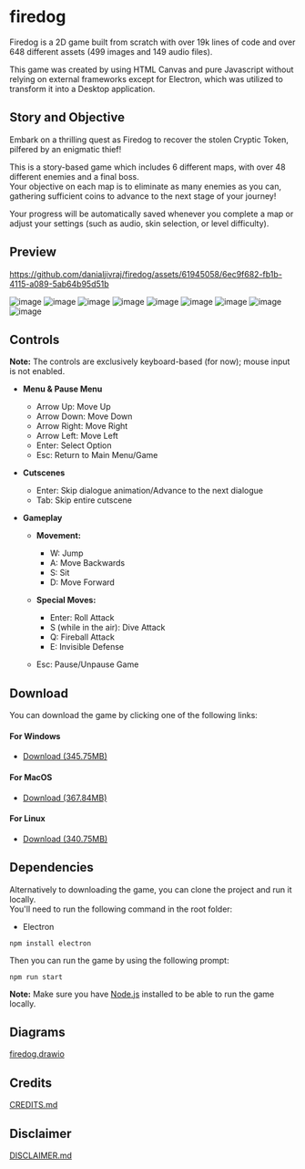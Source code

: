 # firedog
Firedog is a 2D game built from scratch with over 19k lines of code and over 648 different assets (499 images and 149 audio files).

This game was created by using HTML Canvas and pure Javascript without relying on external frameworks except for 
Electron, which was utilized to transform it into a Desktop application.

## Story and Objective
Embark on a thrilling quest as Firedog to recover the stolen Cryptic Token, pilfered by an enigmatic thief! <br>

This is a story-based game which includes 6 different maps, with over 48 different enemies and a final boss. <br>
Your objective on each map is to eliminate as many enemies as you can, gathering sufficient coins to advance to the next stage of your journey! <br>

Your progress will be automatically saved whenever you complete a map or adjust your settings (such as audio, skin selection, or level difficulty).

## Preview
https://github.com/danialjivraj/firedog/assets/61945058/6ec9f682-fb1b-4115-a089-5ab64b95d51b

![image](https://github.com/danialjivraj/firedog/assets/61945058/3a9fd076-0c3e-4dc3-b699-9d59ee71acb9)
![image](https://github.com/danialjivraj/firedog/assets/61945058/032708dd-ee4e-48c7-9a2b-51d0c062c1ba)
![image](https://github.com/danialjivraj/firedog/assets/61945058/2d0cae00-a689-4e58-b604-df01262f2085)
![image](https://github.com/danialjivraj/firedog/assets/61945058/0f8eb21d-563c-4e04-bb8d-5cef27ab6297)
![image](https://github.com/danialjivraj/firedog/assets/61945058/925274be-308e-4fc5-9b33-ccbf4739a8eb)
![image](https://github.com/danialjivraj/firedog/assets/61945058/aefff024-23e0-4969-875e-8c7e42034594)
![image](https://github.com/danialjivraj/firedog/assets/61945058/5e46380a-6c30-4a6b-9327-0ff2ff71c94d)
![image](https://github.com/danialjivraj/firedog/assets/61945058/6d6492f1-76d5-4b92-b3d7-c8d5c7b9b7b1)
![image](https://github.com/danialjivraj/firedog/assets/61945058/765c9994-a8da-4ba5-8db4-338b634e583f)

## Controls

**Note:** The controls are exclusively keyboard-based (for now); mouse input is not enabled.

- **Menu & Pause Menu**
  - Arrow Up: Move Up
  - Arrow Down: Move Down
  - Arrow Right: Move Right
  - Arrow Left: Move Left
  - Enter: Select Option
  - Esc: Return to Main Menu/Game

- **Cutscenes**
  - Enter: Skip dialogue animation/Advance to the next dialogue
  - Tab: Skip entire cutscene

- **Gameplay**
  - **Movement:**
    - W: Jump
    - A: Move Backwards
    - S: Sit
    - D: Move Forward

  - **Special Moves:**
    - Enter: Roll Attack
    - S (while in the air): Dive Attack
    - Q: Fireball Attack
    - E: Invisible Defense

  - Esc: Pause/Unpause Game

## Download

You can download the game by clicking one of the following links:

#### For Windows
- [Download (345.75MB)](https://www.mediafire.com/file/qyevkifbijgp18p/Firedog-win32-x64.rar/file)

#### For MacOS
- [Download (367.84MB)](https://www.mediafire.com/file/702hi2e6voc6gtm/Firedog-darwin-x64.zip/file)

#### For Linux
- [Download (340.75MB)](https://www.mediafire.com/file/agnji9q0dx7g9ra/Firedog-linux-x64.rar/file)

## Dependencies
Alternatively to downloading the game, you can clone the project and run it locally. <br>
You'll need to run the following command in the root folder:
- Electron
```
npm install electron
```

Then you can run the game by using the following prompt:
```
npm run start
```

**Note:** Make sure you have [Node.js](https://nodejs.org/en/download) installed to be able to run the game locally.

## Diagrams
[firedog.drawio](https://drive.google.com/file/d/1UzqG0iWC3djNO5h_WFIayjSSvS6cQqbG/view?usp=sharing)

## Credits
[CREDITS.md](https://github.com/danialjivraj/firedog/blob/main/CREDITS.md)

## Disclaimer
[DISCLAIMER.md](https://github.com/danialjivraj/firedog/blob/main/DISCLAIMER.md)

